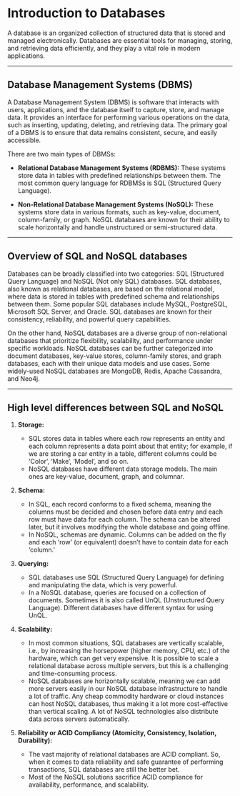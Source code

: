 # Introduction to Databases

A database is an organized collection of structured data that is stored and managed electronically. Databases are essential tools for managing, storing, and retrieving data efficiently, and they play a vital role in modern applications.

---

## Database Management Systems (DBMS)

A Database Management System (DBMS) is software that interacts with users, applications, and the database itself to capture, store, and manage data. It provides an interface for performing various operations on the data, such as inserting, updating, deleting, and retrieving data. The primary goal of a DBMS is to ensure that data remains consistent, secure, and easily accessible.

There are two main types of DBMSs:

- **Relational Database Management Systems (RDBMS):** These systems store data in tables with predefined relationships between them. The most common query language for RDBMSs is SQL (Structured Query Language).

- **Non-Relational Database Management Systems (NoSQL):** These systems store data in various formats, such as key-value, document, column-family, or graph. NoSQL databases are known for their ability to scale horizontally and handle unstructured or semi-structured data.

---

## Overview of SQL and NoSQL databases

Databases can be broadly classified into two categories: SQL (Structured Query Language) and NoSQL (Not only SQL) databases. SQL databases, also known as relational databases, are based on the relational model, where data is stored in tables with predefined schema and relationships between them. Some popular SQL databases include MySQL, PostgreSQL, Microsoft SQL Server, and Oracle. SQL databases are known for their consistency, reliability, and powerful query capabilities.

On the other hand, NoSQL databases are a diverse group of non-relational databases that prioritize flexibility, scalability, and performance under specific workloads. NoSQL databases can be further categorized into document databases, key-value stores, column-family stores, and graph databases, each with their unique data models and use cases. Some widely-used NoSQL databases are MongoDB, Redis, Apache Cassandra, and Neo4j.

---

## High level differences between SQL and NoSQL

1. **Storage:**  
   - SQL stores data in tables where each row represents an entity and each column represents a data point about that entity; for example, if we are storing a car entity in a table, different columns could be ‘Color’, ‘Make’, ‘Model’, and so on.
   - NoSQL databases have different data storage models. The main ones are key-value, document, graph, and columnar.

2. **Schema:**  
   - In SQL, each record conforms to a fixed schema, meaning the columns must be decided and chosen before data entry and each row must have data for each column. The schema can be altered later, but it involves modifying the whole database and going offline.
   - In NoSQL, schemas are dynamic. Columns can be added on the fly and each ‘row’ (or equivalent) doesn’t have to contain data for each ‘column.'

3. **Querying:**  
   - SQL databases use SQL (Structured Query Language) for defining and manipulating the data, which is very powerful.
   - In a NoSQL database, queries are focused on a collection of documents. Sometimes it is also called UnQL (Unstructured Query Language). Different databases have different syntax for using UnQL.

4. **Scalability:**  
   - In most common situations, SQL databases are vertically scalable, i.e., by increasing the horsepower (higher memory, CPU, etc.) of the hardware, which can get very expensive. It is possible to scale a relational database across multiple servers, but this is a challenging and time-consuming process.
   - NoSQL databases are horizontally scalable, meaning we can add more servers easily in our NoSQL database infrastructure to handle a lot of traffic. Any cheap commodity hardware or cloud instances can host NoSQL databases, thus making it a lot more cost-effective than vertical scaling. A lot of NoSQL technologies also distribute data across servers automatically.

5. **Reliability or ACID Compliancy (Atomicity, Consistency, Isolation, Durability):**  
   - The vast majority of relational databases are ACID compliant. So, when it comes to data reliability and safe guarantee of performing transactions, SQL databases are still the better bet.
   - Most of the NoSQL solutions sacrifice ACID compliance for availability, performance, and scalability.
